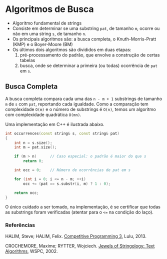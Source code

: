 Algoritmos de Busca
===================

* Algoritmo fundamental de strings
* Consiste em determinar se uma substring `pat`, de tamanho `m`, ocorre ou não
em uma string `s`, de tamanho `n`.
* Os principais algoritmos são: a busca completa, o Knuth-Morris-Pratt (KMP) e o Boyer-Moore (BM)
* Os últimos dois algoritmos são divididos em duas etapas:
    1. pré-processamento do padrão, que envolve a construção de certas tabelas
    1. busca, onde se determinar a primeira (ou todas) ocorrência de `pat` em `s`.

Busca Completa
--------------

A busca completa compara cada uma das `n - m + 1` substrings de tamanho `m` de
`s` com `pat`, reportando cada igualdade. Como a comparação tem complexidade
`O(m)` e o número de substrings é `O(n)`, temos um algoritmo com complexidade
quadrática `O(mn)`.

Uma implementação em C++ é ilustrada abaixo.

```C++
int occurrences(const string& s, const string& pat)
{
    int n = s.size();
    int m = pat.size();

    if (m > n)      // Caso especial: o padrão é maior do que s
        return 0;

    int occ = 0;    // Número de ocorrências de pat em s

    for (int i = 0; i <= n - m; ++i) 
        occ += (pat == s.substr(i, m) ? 1 : 0);

    return occ;
}
```

O único cuidado a ser tomado, na implementação, é se certificar que todas as
substrings foram verificadas (atentar para o `<=` na condição do laço).

### Referências

HALIM, Steve; HALIM, Felix. [Competitive Programming 3](http://cpbook.net/), Lulu, 2013.

CROCHEMORE, Maxime; RYTTER, Wojciech. [Jewels of Stringology: Text Algorithms](http://site.ebrary.com/lib/univbrasilia/reader.action?docID=10201155), WSPC, 2002.
